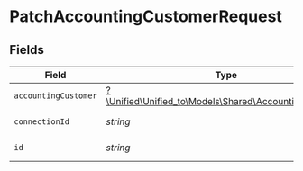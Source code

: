 # PatchAccountingCustomerRequest


## Fields

| Field                                                                                              | Type                                                                                               | Required                                                                                           | Description                                                                                        |
| -------------------------------------------------------------------------------------------------- | -------------------------------------------------------------------------------------------------- | -------------------------------------------------------------------------------------------------- | -------------------------------------------------------------------------------------------------- |
| `accountingCustomer`                                                                               | [?\Unified\Unified_to\Models\Shared\AccountingCustomer](../../Models/Shared/AccountingCustomer.md) | :heavy_minus_sign:                                                                                 | N/A                                                                                                |
| `connectionId`                                                                                     | *string*                                                                                           | :heavy_check_mark:                                                                                 | ID of the connection                                                                               |
| `id`                                                                                               | *string*                                                                                           | :heavy_check_mark:                                                                                 | ID of the Customer                                                                                 |